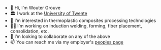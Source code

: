 - 👋 Hi, I’m Wouter Grouve
- :classical_building: I work at the [University of Twente](https://www.utwente.nl)
- 👀 I’m interested in thermoplastic composites processing technologies
- :man_technologist: I’m working on induction welding, forming, fiber placement, consolidation, etc.
- 💞️ I’m looking to collaborate on any of the above
- 📫 You can reach me via my employer's [peoples page](https://people.utwente.nl/w.j.b.grouve?tab=research)

<!---
wjbg/wjbg is a ✨ special ✨ repository because its `README.md` (this file) appears on your GitHub profile.
You can click the Preview link to take a look at your changes.
--->
